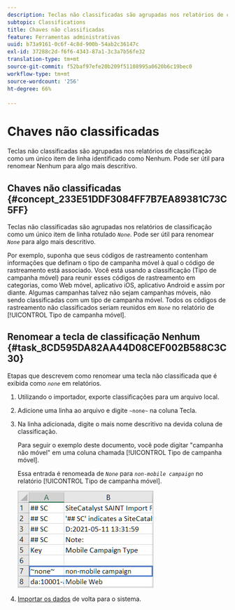 ```yaml
---
description: Teclas não classificadas são agrupadas nos relatórios de classificação como um único item de linha identificado como Nenhum. Pode ser útil para renomear Nenhum para algo mais descritivo.
subtopic: Classifications
title: Chaves não classificadas
feature: Ferramentas administrativas
uuid: b73a9161-0c6f-4c8d-900b-54ab2c36147c
exl-id: 37288c2d-f6f6-4343-87a1-3c3a7b56fe32
translation-type: tm+mt
source-git-commit: f52baf97efe20b209f51108995a0620b6c19bec0
workflow-type: tm+mt
source-wordcount: '256'
ht-degree: 66%

---
```


# Chaves não classificadas

Teclas não classificadas são agrupadas nos relatórios de classificação como um único item de linha identificado como Nenhum. Pode ser útil para renomear Nenhum para algo mais descritivo.

## Chaves não classificadas {#concept_233E51DDF3084FF7B7EA89381C73C5FF}

Teclas não classificadas são agrupadas nos relatórios de classificação como um único item de linha rotulado *`None`*. Pode ser útil para renomear *`None`* para algo mais descritivo.

Por exemplo, suponha que seus códigos de rastreamento contenham informações que definam o tipo de campanha móvel à qual o código de rastreamento está associado. Você está usando a classificação (Tipo de campanha móvel) para reunir esses códigos de rastreamento em categorias, como Web móvel, aplicativo iOS, aplicativo Android e assim por diante. Algumas campanhas talvez não sejam campanhas móveis, não sendo classificadas com um tipo de campanha móvel. Todos os códigos de rastreamento não classificados seriam reunidos em *`None`* no relatório de [!UICONTROL Tipo de campanha móvel].

## Renomear a tecla de classificação Nenhum {#task_8CD595DA82AA44D08CEF002B588C3C30}

<!-- 

t_rename_classification_none.xml

 -->

Etapas que descrevem como renomear uma tecla não classificada que é exibida como *`none`* em relatórios.

1. Utilizando o importador, exporte classificações para um arquivo local.
1. Adicione uma linha ao arquivo e digite `~none~` na coluna Tecla.
1. Na linha adicionada, digite o mais nome descritivo na devida coluna de classificação.

   Para seguir o exemplo deste documento, você pode digitar &quot;campanha não móvel&quot; em uma coluna chamada [!UICONTROL Tipo de campanha móvel].

   Essa entrada é renomeada de *`None`* para *`non-mobile campaign`* no relatório [!UICONTROL Tipo de campanha móvel].

   ![Exemplo de uma chave não classificada](/help/components/classifications/importer/assets/non-classified-key.png)

1. [Importar os dados](/help/components/classifications/importer/import-file.md) de volta para o sistema.
